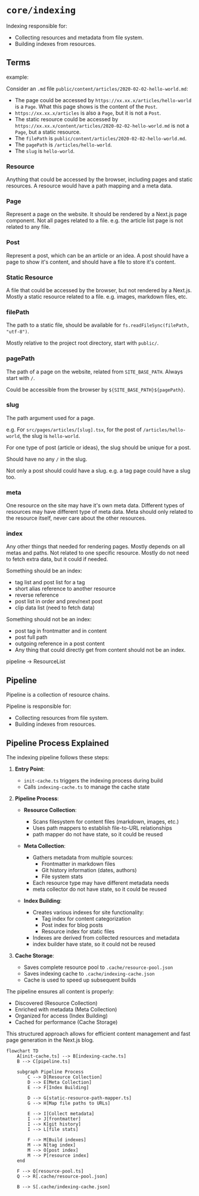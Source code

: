 # `core/indexing`

Indexing responsible for:

- Collecting resources and metadata from file system.
- Building indexes from resources.

## Terms

example:

Consider an `.md` file `public/content/articles/2020-02-02-hello-world.md`:

- The page could be accessed by `https://xx.xx.x/articles/hello-world` is a `Page`. What this page shows is the content of the `Post`.
- `https://xx.xx.x/articles` is also a `Page`, but it is not a `Post`.
- The static resource could be accessed by `https://xx.xx.x/content/articles/2020-02-02-hello-world.md` is not a `Page`, but a static resource.
- The `filePath` is `public/content/articles/2020-02-02-hello-world.md`.
- The `pagePath` is `/articles/hello-world`.
- The `slug` is `hello-world`.

### Resource

Anything that could be accessed by the browser, including pages and static resources.
A resource would have a path mapping and a meta data.

### Page

Represent a page on the website. It should be rendered by a Next.js page component.
Not all pages related to a file. e.g. the article list page is not related to any file.

### Post

Represent a post, which can be an article or an idea.
A post should have a page to show it's content, and should have a file to store it's content.

### Static Resource

A file that could be accessed by the browser, but not rendered by a Next.js.
Mostly a static resource related to a file.
e.g. images, markdown files, etc.

### filePath

The path to a static file, should be available for `fs.readFileSync(filePath, "utf-8")`.

Mostly relative to the project root directory, start with `public/`.

### pagePath

The path of a page on the website, related from `SITE_BASE_PATH`. Always start with `/`.

Could be accessible from the browser by `${SITE_BASE_PATH}${pagePath}`.

### slug

The path argument used for a page.

e.g. For `src/pages/articles/[slug].tsx`, for the post of `/articles/hello-world`, the slug is `hello-world`.

For one type of post (article or ideas), the slug should be unique for a post.

Should have no any `/` in the slug.

Not only a post should could have a slug. e.g. a tag page could have a slug too.

### meta

One resource on the site may have it's own meta data.
Different types of resources may have different type of meta data.
Meta should only related to the resource itself, never care about the other resources.

### index

Any other things that needed for rendering pages.
Mostly depends on all metas and paths. Not related to one specific resource.
Mostly do not need to fetch extra data, but it could if needed.

Something should be an index:

- tag list and post list for a tag
- short alias reference to another resource
- reverse reference
- post list in order and prev/next post
- clip data list (need to fetch data)

Something should not be an index:

- post tag in frontmatter and in content
- post full path
- outgoing reference in a post content
- Any thing that could directly get from content should not be an index.

pipeline -> ResourceList

## Pipeline

Pipeline is a collection of resource chains.

Pipeline is responsible for:

- Collecting resources from file system.
- Building indexes from resources.

## Pipeline Process Explained

The indexing pipeline follows these steps:

1. **Entry Point**:

   - `init-cache.ts` triggers the indexing process during build
   - Calls `indexing-cache.ts` to manage the cache state

2. **Pipeline Process**:

   - **Resource Collection**:

     - Scans filesystem for content files (markdown, images, etc.)
     - Uses path mappers to establish file-to-URL relationships
     - path mapper do not have state, so it could be reused

   - **Meta Collection**:

     - Gathers metadata from multiple sources:
       - Frontmatter in markdown files
       - Git history information (dates, authors)
       - File system stats
     - Each resource type may have different metadata needs
     - meta collector do not have state, so it could be reused

   - **Index Building**:
     - Creates various indexes for site functionality:
       - Tag index for content categorization
       - Post index for blog posts
       - Resource index for static files
     - Indexes are derived from collected resources and metadata
     - index builder have state, so it could not be reused

3. **Cache Storage**:
   - Saves complete resource pool to `.cache/resource-pool.json`
   - Saves indexing cache to `.cache/indexing-cache.json`
   - Cache is used to speed up subsequent builds

The pipeline ensures all content is properly:

- Discovered (Resource Collection)
- Enriched with metadata (Meta Collection)
- Organized for access (Index Building)
- Cached for performance (Cache Storage)

This structured approach allows for efficient content management and fast page generation in the Next.js blog.

```mermaid
flowchart TD
    A[init-cache.ts] --> B[indexing-cache.ts]
    B --> C[pipeline.ts]

    subgraph Pipeline Process
        C --> D[Resource Collection]
        D --> E[Meta Collection]
        E --> F[Index Building]

        D --> G[static-resource-path-mapper.ts]
        G --> H[Map file paths to URLs]

        E --> I[Collect metadata]
        I --> J[frontmatter]
        I --> K[git history]
        I --> L[file stats]

        F --> M[Build indexes]
        M --> N[tag index]
        M --> O[post index]
        M --> P[resource index]
    end

    F --> Q[resource-pool.ts]
    Q --> R[.cache/resource-pool.json]

    B --> S[.cache/indexing-cache.json]
```
